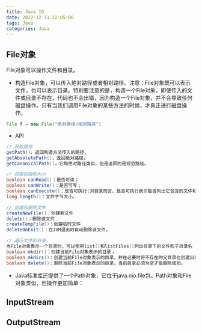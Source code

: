 ```yaml
---
title: Java IO
date: 2022-12-11 22:05:00
tags: Java
categories: Java
---
```


## File对象

File对象可以操作文件和目录。
* 构造File对象，可以传入绝对路径或者相对路径。注意：File对象既可以表示文件，也可以表示目录。特别要注意的是，构造一个File对象，即使传入的文件或目录不存在，代码也不会出错，因为构造一个File对象，并不会导致任何磁盘操作。只有当我们调用File对象的某些方法的时候，才真正进行磁盘操作。

```JAVA
File f = new File("绝对路径/相对路径")
```

* API

```JAVA
// 获取路径
getPath()，返回构造方法传入的路径，
getAbsolutePath()，返回绝对路径，
getCanonicalPath()，它和绝对路径类似，但是返回的是规范路径。

// 获取权限和大小
boolean canRead()：是否可读；
boolean canWrite()：是否可写；
boolean canExecute()：是否可执行(对目录而言，是否可执行表示能否列出它包含的文件和子目录)；
long length()：文件字节大小。

// 创建和删除文件
createNewFile()：创建新文件
delete()：删除该文件
createTempFile()：创建临时文件
deleteOnExit()：在JVM退出时自动删除该文件。

// 遍历文件和目录
当File对象表示一个目录时，可以使用list()和listFiles()列出目录下的文件和子目录名
boolean mkdir()：创建当前File对象表示的目录；
boolean mkdirs()：创建当前File对象表示的目录，并在必要时将不存在的父目录也创建出来；
boolean delete()：删除当前File对象表示的目录，当前目录必须为空才能删除成功。
```

* Java标准库还提供了一个Path对象，它位于java.nio.file包。Path对象和File对象类似，但操作更加简单：

## InputStream

## OutputStream
